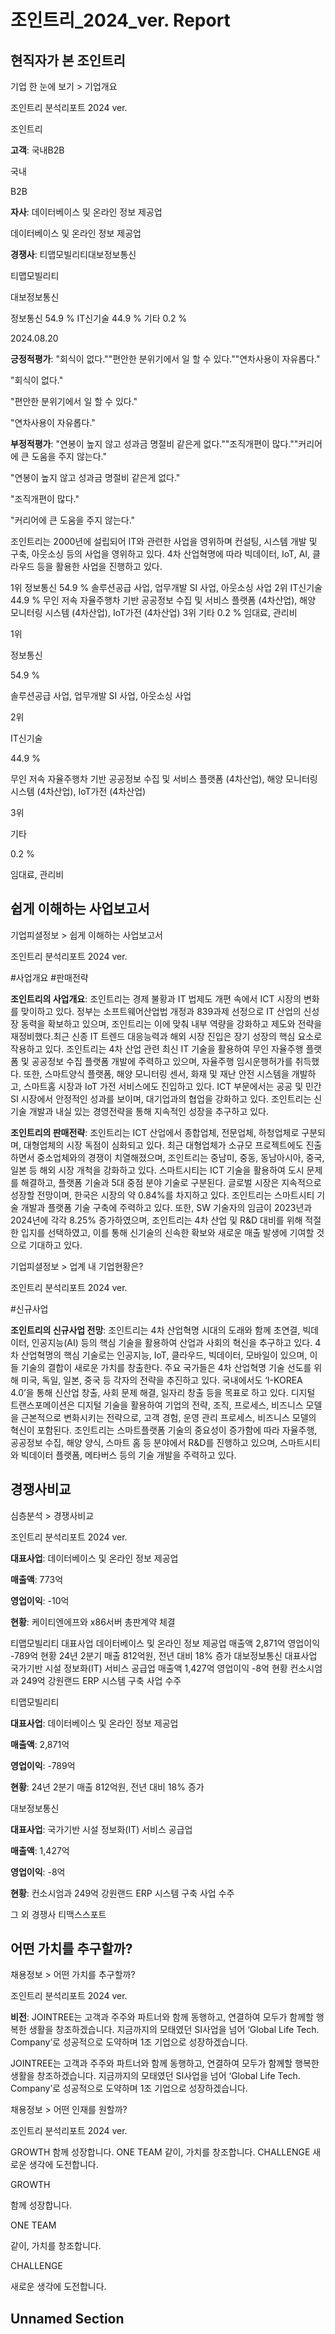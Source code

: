 # 조인트리_2024_ver. Report

## 현직자가 본 조인트리

기업 한 눈에 보기 > 기업개요

조인트리 분석리포트 2024 ver.

조인트리

**고객**: 국내B2B

국내

B2B

**자사**: 데이터베이스 및 온라인 정보 제공업

데이터베이스 및 온라인 정보 제공업

**경쟁사**: 티맵모빌리티대보정보통신

티맵모빌리티

대보정보통신

정보통신 54.9 %
IT신기술 44.9 %
기타 0.2 %

2024.08.20

**긍정적평가**: "회식이 없다.""편안한 분위기에서 일 할 수 있다.""연차사용이 자유롭다."

"회식이 없다."

"편안한 분위기에서 일 할 수 있다."

"연차사용이 자유롭다."

**부정적평가**: "연봉이 높지 않고 성과금 명절비 같은게 없다.""조직개편이 많다.""커리어에 큰 도움을 주지 않는다."

"연봉이 높지 않고 성과금 명절비 같은게 없다."

"조직개편이 많다."

"커리어에 큰 도움을 주지 않는다."

조인트리는 2000년에 설립되어 IT와 관련한 사업을 영위하며 컨설팅, 시스템 개발 및 구축, 아웃소싱 등의 사업을 영위하고 있다. 4차 산업혁명에 따라 빅데이터, IoT, AI, 클라우드 등을 활용한 사업을 진행하고 있다.

1위 정보통신 54.9 % 솔루션공급 사업, 업무개발 SI 사업, 아웃소싱 사업
2위 IT신기술 44.9 % 무인 저속 자율주행차 기반 공공정보 수집 및 서비스 플랫폼 (4차산업), 해양 모니터링 시스템 (4차산업), IoT가전 (4차산업)
3위 기타 0.2 % 임대료, 관리비

1위

정보통신

54.9 %

솔루션공급 사업, 업무개발 SI 사업, 아웃소싱 사업

2위

IT신기술

44.9 %

무인 저속 자율주행차 기반 공공정보 수집 및 서비스 플랫폼 (4차산업), 해양 모니터링 시스템 (4차산업), IoT가전 (4차산업)

3위

기타

0.2 %

임대료, 관리비

## 쉽게 이해하는 사업보고서

기업피셜정보 > 쉽게 이해하는 사업보고서

조인트리 분석리포트 2024 ver.

#사업개요 #판매전략

**조인트리의 사업개요**: 조인트리는 경제 불황과 IT 법제도 개편 속에서 ICT 시장의 변화를 맞이하고 있다. 정부는 소프트웨어산업법 개정과 839과제 선정으로 IT 산업의 신성장 동력을 확보하고 있으며, 조인트리는 이에 맞춰 내부 역량을 강화하고 제도와 전략을 재정비했다.최근 신종 IT 트렌드 대응능력과 해외 시장 진입은 장기 성장의 핵심 요소로 작용하고 있다. 조인트리는 4차 산업 관련 최신 IT 기술을 활용하여 무인 자율주행 플랫폼 및 공공정보 수집 플랫폼 개발에 주력하고 있으며, 자율주행 임시운행허가를 취득했다. 또한, 스마트양식 플랫폼, 해양 모니터링 센서, 화재 및 재난 안전 시스템을 개발하고, 스마트홈 시장과 IoT 가전 서비스에도 진입하고 있다. ICT 부문에서는 공공 및 민간 SI 시장에서 안정적인 성과를 보이며, 대기업과의 협업을 강화하고 있다. 조인트리는 신기술 개발과 내실 있는 경영전략을 통해 지속적인 성장을 추구하고 있다.

**조인트리의 판매전략**: 조인트리는 ICT 산업에서 종합업체, 전문업체, 하청업체로 구분되며, 대형업체의 시장 독점이 심화되고 있다. 최근 대형업체가 소규모 프로젝트에도 진출하면서 중소업체와의 경쟁이 치열해졌으며, 조인트리는 중남미, 중동, 동남아시아, 중국, 일본 등 해외 시장 개척을 강화하고 있다. 스마트시티는 ICT 기술을 활용하여 도시 문제를 해결하고, 플랫폼 기술과 5대 중점 분야 기술로 구분된다. 글로벌 시장은 지속적으로 성장할 전망이며, 한국은 시장의 약 0.84%를 차지하고 있다. 조인트리는 스마트시티 기술 개발과 플랫폼 기술 구축에 주력하고 있다. 또한, SW 기술자의 임금이 2023년과 2024년에 각각 8.25% 증가하였으며, 조인트리는 4차 산업 및 R&D 대비를 위해 적절한 입지를 선택하였고, 이를 통해 신기술의 신속한 확보와 새로운 매출 발생에 기여할 것으로 기대하고 있다.

기업피셜정보 > 업계 내 기업현황은?

조인트리 분석리포트 2024 ver.

#신규사업

**조인트리의 신규사업 전망**: 조인트리는 4차 산업혁명 시대의 도래와 함께 초연결, 빅데이터, 인공지능(AI) 등의 핵심 기술을 활용하여 산업과 사회의 혁신을 추구하고 있다. 4차 산업혁명의 핵심 기술로는 인공지능, IoT, 클라우드, 빅데이터, 모바일이 있으며, 이들 기술의 결합이 새로운 가치를 창출한다. 주요 국가들은 4차 산업혁명 기술 선도를 위해 미국, 독일, 일본, 중국 등 각자의 전략을 추진하고 있다. 국내에서도 ‘I-KOREA 4.0’을 통해 신산업 창출, 사회 문제 해결, 일자리 창출 등을 목표로 하고 있다. 디지털 트랜스포메이션은 디지털 기술을 활용하여 기업의 전략, 조직, 프로세스, 비즈니스 모델을 근본적으로 변화시키는 전략으로, 고객 경험, 운영 관리 프로세스, 비즈니스 모델의 혁신이 포함된다. 조인트리는 스마트플랫폼 기술의 중요성이 증가함에 따라 자율주행, 공공정보 수집, 해양 양식, 스마트 홈 등 분야에서 R&D를 진행하고 있으며, 스마트시티와 빅데이터 플랫폼, 메타버스 등의 기술 개발을 주력하고 있다.

## 경쟁사비교

심층분석 > 경쟁사비교

조인트리 분석리포트 2024 ver.

**대표사업**: 데이터베이스 및 온라인 정보 제공업

**매출액**: 773억

**영업이익**: -10억

**현황**: 케이티엔에프와 x86서버 총판계약 체결

티맵모빌리티  대표사업 데이터베이스 및 온라인 정보 제공업 매출액 2,871억 영업이익 -789억 현황 24년 2분기 매출 812억원, 전년 대비 18% 증가
대보정보통신  대표사업 국가기반 시설 정보화(IT) 서비스 공급업 매출액 1,427억 영업이익 -8억 현황 컨소시엄과 249억 강원랜드 ERP 시스템 구축 사업 수주

티맵모빌리티

**대표사업**: 데이터베이스 및 온라인 정보 제공업

**매출액**: 2,871억

**영업이익**: -789억

**현황**: 24년 2분기 매출 812억원, 전년 대비 18% 증가

대보정보통신

**대표사업**: 국가기반 시설 정보화(IT) 서비스 공급업

**매출액**: 1,427억

**영업이익**: -8억

**현황**: 컨소시엄과 249억 강원랜드 ERP 시스템 구축 사업 수주

그 외 경쟁사 티맥스스포트

## 어떤 가치를 추구할까?

채용정보 > 어떤 가치를 추구할까?

조인트리 분석리포트 2024 ver.

**비전**: JOINTREE는 고객과 주주와 파트너와 함께 동행하고, 연결하여 모두가 함께할 행복한 생활을 창조하겠습니다.  지금까지의 모태였던 SI사업을 넘어 ‘Global Life Tech. Company’로 성공적으로 도약하며 1조 기업으로 성장하겠습니다.



JOINTREE는 고객과 주주와 파트너와 함께 동행하고, 연결하여 모두가 함께할 행복한 생활을 창조하겠습니다.  지금까지의 모태였던 SI사업을 넘어 ‘Global Life Tech. Company’로 성공적으로 도약하며 1조 기업으로 성장하겠습니다.

채용정보 > 어떤 인재를 원할까?

조인트리 분석리포트 2024 ver.

GROWTH 함께 성장합니다.
ONE TEAM 같이, 가치를 창조합니다.
CHALLENGE 새로운 생각에 도전합니다.

GROWTH

함께 성장합니다.

ONE TEAM

같이, 가치를 창조합니다.

CHALLENGE

새로운 생각에 도전합니다.

## Unnamed Section


